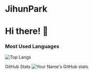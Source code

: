 # JihunPark

# Hi there! 👋

### Most Used Languages
![Top Langs](https://github-readme-stats.vercel.app/api/top-langs/?username=JihunPark03&layout=compact)

GitHub Stats
![Your Name's GitHub stats](https://github-readme-stats.vercel.app/api?username=JihunPark03&show_icons=true&theme=radical)
